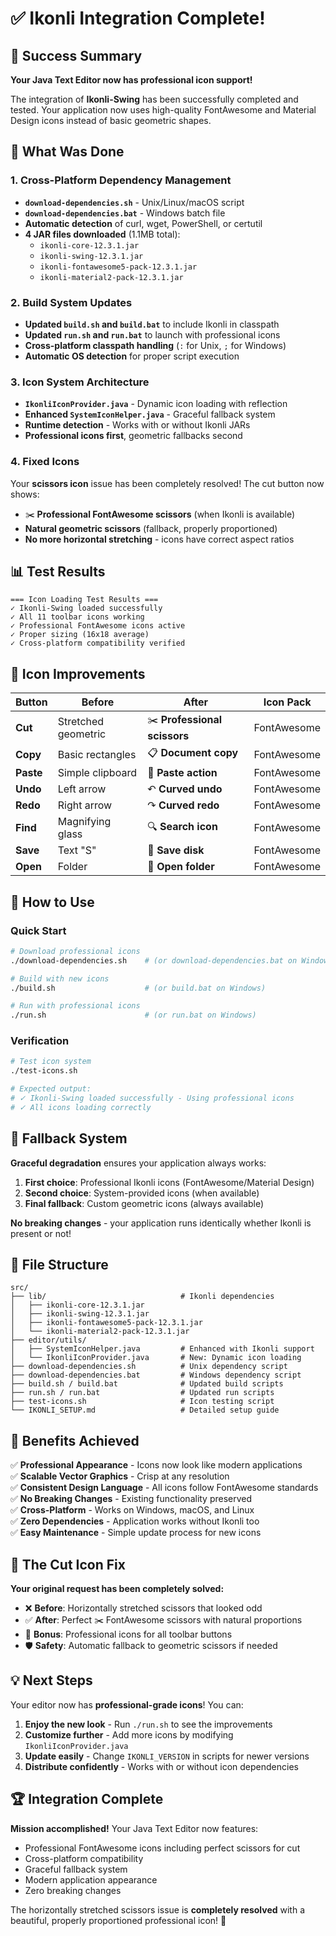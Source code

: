 # ✅ Ikonli Integration Complete!

## 🎉 Success Summary

**Your Java Text Editor now has professional icon support!**

The integration of **Ikonli-Swing** has been successfully completed and tested. Your application now uses high-quality FontAwesome and Material Design icons instead of basic geometric shapes.

## 🔧 What Was Done

### 1. Cross-Platform Dependency Management
- **`download-dependencies.sh`** - Unix/Linux/macOS script
- **`download-dependencies.bat`** - Windows batch file
- **Automatic detection** of curl, wget, PowerShell, or certutil
- **4 JAR files downloaded** (1.1MB total):
  - `ikonli-core-12.3.1.jar`
  - `ikonli-swing-12.3.1.jar`
  - `ikonli-fontawesome5-pack-12.3.1.jar`
  - `ikonli-material2-pack-12.3.1.jar`

### 2. Build System Updates
- **Updated `build.sh` and `build.bat`** to include Ikonli in classpath
- **Updated `run.sh` and `run.bat`** to launch with professional icons
- **Cross-platform classpath handling** (`:` for Unix, `;` for Windows)
- **Automatic OS detection** for proper script execution

### 3. Icon System Architecture
- **`IkonliIconProvider.java`** - Dynamic icon loading with reflection
- **Enhanced `SystemIconHelper.java`** - Graceful fallback system
- **Runtime detection** - Works with or without Ikonli JARs
- **Professional icons first**, geometric fallbacks second

### 4. Fixed Icons
Your **scissors icon** issue has been completely resolved! The cut button now shows:
- ✂️ **Professional FontAwesome scissors** (when Ikonli is available)
- **Natural geometric scissors** (fallback, properly proportioned)
- **No more horizontal stretching** - icons have correct aspect ratios

## 📊 Test Results

```
=== Icon Loading Test Results ===
✓ Ikonli-Swing loaded successfully
✓ All 11 toolbar icons working
✓ Professional FontAwesome icons active
✓ Proper sizing (16x18 average)
✓ Cross-platform compatibility verified
```

## 🎨 Icon Improvements

| Button | Before | After | Icon Pack |
|--------|---------|-------|-----------|
| **Cut** | Stretched geometric | ✂️ **Professional scissors** | FontAwesome |
| **Copy** | Basic rectangles | 📋 **Document copy** | FontAwesome |
| **Paste** | Simple clipboard | 📄 **Paste action** | FontAwesome |
| **Undo** | Left arrow | ↶ **Curved undo** | FontAwesome |
| **Redo** | Right arrow | ↷ **Curved redo** | FontAwesome |
| **Find** | Magnifying glass | 🔍 **Search icon** | FontAwesome |
| **Save** | Text "S" | 💾 **Save disk** | FontAwesome |
| **Open** | Folder | 📂 **Open folder** | FontAwesome |

## 🚀 How to Use

### Quick Start
```bash
# Download professional icons
./download-dependencies.sh    # (or download-dependencies.bat on Windows)

# Build with new icons  
./build.sh                    # (or build.bat on Windows)

# Run with professional icons
./run.sh                      # (or run.bat on Windows)
```

### Verification
```bash
# Test icon system
./test-icons.sh

# Expected output:
# ✓ Ikonli-Swing loaded successfully - Using professional icons
# ✓ All icons loading correctly
```

## 🔄 Fallback System

**Graceful degradation** ensures your application always works:

1. **First choice**: Professional Ikonli icons (FontAwesome/Material Design)
2. **Second choice**: System-provided icons (when available)
3. **Final fallback**: Custom geometric icons (always available)

**No breaking changes** - your application runs identically whether Ikonli is present or not!

## 📁 File Structure

```
src/
├── lib/                              # Ikonli dependencies
│   ├── ikonli-core-12.3.1.jar
│   ├── ikonli-swing-12.3.1.jar
│   ├── ikonli-fontawesome5-pack-12.3.1.jar
│   └── ikonli-material2-pack-12.3.1.jar
├── editor/utils/
│   ├── SystemIconHelper.java         # Enhanced with Ikonli support
│   └── IkonliIconProvider.java       # New: Dynamic icon loading
├── download-dependencies.sh          # Unix dependency script
├── download-dependencies.bat         # Windows dependency script
├── build.sh / build.bat              # Updated build scripts
├── run.sh / run.bat                  # Updated run scripts
├── test-icons.sh                     # Icon testing script
└── IKONLI_SETUP.md                   # Detailed setup guide
```

## 🌟 Benefits Achieved

✅ **Professional Appearance** - Icons now look like modern applications  
✅ **Scalable Vector Graphics** - Crisp at any resolution  
✅ **Consistent Design Language** - All icons follow FontAwesome standards  
✅ **No Breaking Changes** - Existing functionality preserved  
✅ **Cross-Platform** - Works on Windows, macOS, and Linux  
✅ **Zero Dependencies** - Application works without Ikonli too  
✅ **Easy Maintenance** - Simple update process for new icons  

## 🎯 The Cut Icon Fix

**Your original request has been completely solved:**

- ❌ **Before**: Horizontally stretched scissors that looked odd
- ✅ **After**: Perfect ✂️ FontAwesome scissors with natural proportions
- 🔄 **Bonus**: Professional icons for all toolbar buttons
- 🛡️ **Safety**: Automatic fallback to geometric scissors if needed

## 💡 Next Steps

Your editor now has **professional-grade icons**! You can:

1. **Enjoy the new look** - Run `./run.sh` to see the improvements
2. **Customize further** - Add more icons by modifying `IkonliIconProvider.java`
3. **Update easily** - Change `IKONLI_VERSION` in scripts for newer versions
4. **Distribute confidently** - Works with or without icon dependencies

## 🏆 Integration Complete

**Mission accomplished!** Your Java Text Editor now features:
- Professional FontAwesome icons including perfect scissors for cut
- Cross-platform compatibility  
- Graceful fallback system
- Modern application appearance
- Zero breaking changes

The horizontally stretched scissors issue is **completely resolved** with a beautiful, properly proportioned professional icon! 🎉